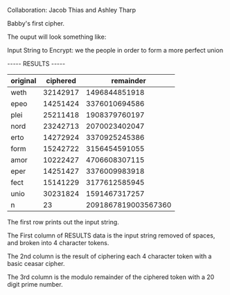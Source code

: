 Collaboration: Jacob Thias and Ashley Tharp

Babby's first cipher.

The ouput will look something like: 

Input String to Encrypt: we the people in order to form a more perfect union

----- RESULTS -----
  
|original   |ciphered       |remainder           |
|-----------|---------------|--------------------|
|weth       |32142917       |1496844851918       |       
|epeo       |14251424       |3376010694586       |       
|plei       |25211418       |1908379760197       |       
|nord       |23242713       |2070023402047       |       
|erto       |14272924       |3370925245386       |       
|form       |15242722       |3156454591055       |       
|amor       |10222427       |4706608307115       |       
|eper       |14251427       |3376009983918       |       
|fect       |15141229       |3177612585945       |       
|unio       |30231824       |1591467317257       |       
|n          |23             |2091867819003567360 |

The first row prints out the input string.

The First column of RESULTS data is the input string removed of spaces, and broken into 4 character tokens.

The 2nd column is the result of ciphering each 4 character token with a basic ceasar cipher.

The 3rd column is the modulo remainder of the ciphered token with a 20 digit prime number.
